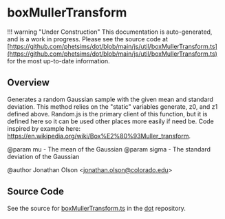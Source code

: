 # boxMullerTransform

!!! warning "Under Construction"
    This documentation is auto-generated, and is a work in progress. Please see the source code at
    [https://github.com/phetsims/dot/blob/main/js/util/boxMullerTransform.ts](https://github.com/phetsims/dot/blob/main/js/util/boxMullerTransform.ts) for the most up-to-date information.

## Overview

Generates a random Gaussian sample with the given mean and standard deviation.
This method relies on the "static" variables generate, z0, and z1 defined above.
Random.js is the primary client of this function, but it is defined here so it can be
used other places more easily if need be.
Code inspired by example here: https://en.wikipedia.org/wiki/Box%E2%80%93Muller_transform.

@param mu - The mean of the Gaussian
@param sigma - The standard deviation of the Gaussian

@author Jonathan Olson &lt;jonathan.olson@colorado.edu&gt;



## Source Code

See the source for [boxMullerTransform.ts](https://github.com/phetsims/dot/blob/main/js/util/boxMullerTransform.ts) in the [dot](https://github.com/phetsims/dot) repository.

